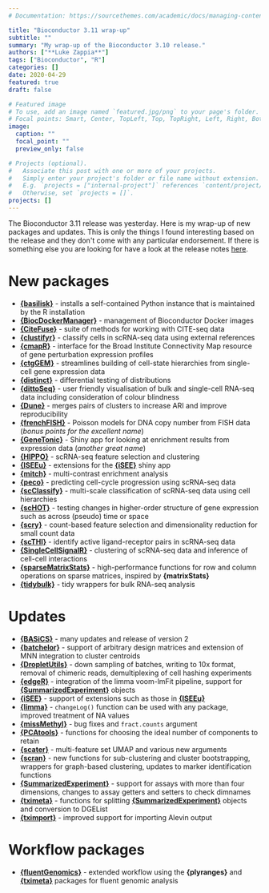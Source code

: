 ```yaml
---
# Documentation: https://sourcethemes.com/academic/docs/managing-content/

title: "Bioconductor 3.11 wrap-up"
subtitle: ""
summary: "My wrap-up of the Bioconductor 3.10 release."
authors: ["**Luke Zappia**"]
tags: ["Bioconductor", "R"]
categories: []
date: 2020-04-29
featured: true
draft: false

# Featured image
# To use, add an image named `featured.jpg/png` to your page's folder.
# Focal points: Smart, Center, TopLeft, Top, TopRight, Left, Right, BottomLeft, Bottom, BottomRight.
image:
  caption: ""
  focal_point: ""
  preview_only: false

# Projects (optional).
#   Associate this post with one or more of your projects.
#   Simply enter your project's folder or file name without extension.
#   E.g. `projects = ["internal-project"]` references `content/project/deep-learning/index.md`.
#   Otherwise, set `projects = []`.
projects: []
---
```


The Bioconductor 3.11 release was yesterday. Here is my wrap-up of new packages
and updates. This is only the things I found interesting based on the release
and they don't come with any particular endorsement. If there is
something else you are looking for have a look at the release notes
[here][bioc-news].

# New packages

* [**{basilisk}**][basilisk] - installs a self-contained Python instance that is
  maintained by the R installation
* [**{BiocDockerManager}**][BiocDockerManager] - management of Bioconductor
  Docker images
* [**{CiteFuse}**][CiteFuse] - suite of methods for working with CITE-seq data
* [**{clustifyr}**][clustifyr] - classify cells in scRNA-seq data using external
  references
* [**{cmapR}**][cmapR] - interface for the Broad Institute Connectivity Map
  resource of gene perturbation expression profiles
* [**{ctgGEM}**][ctgGEM] - streamlines building of cell-state hierarchies from
  single-cell gene expression data
* [**{distinct}**][distinct] - differential testing of distributions
* [**{dittoSeq}**][dittoSeq] - user friendly visualisation of bulk and
  single-cell RNA-seq data including consideration of colour blindness
* [**{Dune}**][Dune] - merges pairs of clusters to increase ARI and improve
  reproducibility
* [**{frenchFISH}**][frenchFISH] - Poisson models for DNA copy number from FISH
  data (_bonus points for the excellent name_)
* [**{GeneTonic}**][GeneTonic] - Shiny app for looking at enrichment results
  from expression data (_another great name_)
* [**{HIPPO}**][HIPPO] - scRNA-seq feature selection and clustering
* [**{ISEEu}**][ISEEu] - extensions for the [**{iSEE}**][iSEE] shiny app
* [**{mitch}**][mitch] - multi-contrast enrichment analysis
* [**{peco}**][peco] - predicting cell-cycle progression using scRNA-seq data
* [**{scClassify}**][scClassify] - multi-scale classification of scRNA-seq data
  using cell hierarchies
* [**{scHOT}**][scHOT] - testing changes in higher-order structure of gene
  expression such as across (pseudo) time or space
* [**{scry}**][scry] - count-based feature selection and dimensionality
  reduction for small count data
* [**{scTHI}**][scTHI] - identify active ligand-receptor pairs in scRNA-seq data
* [**{SingleCellSignalR}**][SingleCellSignalR] - clustering of scRNA-seq data
  and inference of cell-cell interactions
* [**{sparseMatrixStats}**][sparseMatrixStats] - high-performance functions for
  row and column operations on sparse matrices, inspired by **{matrixStats}**
* [**{tidybulk}**][tidybulk] - tidy wrappers for bulk RNA-seq analysis

# Updates

* [**{BASiCS}**][BASiCS] - many updates and release of version 2
* [**{batchelor}**][batchelor] - support of arbitrary design matrices and
  extension of MNN integration to cluster centroids
* [**{DropletUtils}**][DropletUtils] - down sampling of batches, writing to 10x
  format, removal of chimeric reads, demultiplexing of cell hashing experiments
* [**{edgeR}**][edgeR] - integration of the limma voom-lmFit pipeline, support
  for [**{SummarizedExperiment}**][SummarizedExperiment] objects
* [**{iSEE}**][iSEE] - support of extensions such as those in
  [**{ISEEu}**][ISEEu]
* [**{limma}**][limma] - `changeLog()` function can be used with any package,
  improved treatment of NA values
* [**{missMethyl}**][missMethyl] - bug fixes and `fract.counts` argument
* [**{PCAtools}**][PCAtools] - functions for choosing the ideal number of
  components to retain
* [**{scater}**][scater] - multi-feature set UMAP and various new arguments
* [**{scran}**][scran] - new functions for sub-clustering and cluster
  bootstrapping, wrappers for graph-based clustering, updates to marker
  identification functions
* [**{SummarizedExperiment}**][SummarizedExperiment] - support for assays with
  more than four dimensions, changes to assay getters and setters to check
  dimnames
* [**{tximeta}**][tximeta] - functions for splitting
  [**{SummarizedExperiment}**][SummarizedExperiment] objects and conversion to
  DGEList
* [**{tximport}**][tximport] - improved support for importing Alevin output

# Workflow packages

* [**{fluentGenomics}**][fluentGenomics] - extended workflow using the
  **{plyranges}** and [**{tximeta}**][tximeta] packages for fluent
  genomic analysis

[bioc-news]: https://bioconductor.org/news/bioc_3_11_release/ "Bioc 3.11 news"
[basilisk]: https://bioconductor.org/packages/release/bioc/html/basilisk.html "basilisk"
[BiocDockerManager]: https://bioconductor.org/packages/release/bioc/html/BiocDockerManager.html "BiocDockerManager"
[CiteFuse]: https://bioconductor.org/packages/release/bioc/html/CiteFuse.html "CiteFuse"
[clustifyr]: https://bioconductor.org/packages/release/bioc/html/clustifyr.html "clustifyr"
[cmapR]: https://bioconductor.org/packages/release/bioc/html/cmapR.html "cmapR"
[ctgGEM]: https://bioconductor.org/packages/release/bioc/html/ctgGEM.html "ctgGEM"
[distinct]: https://bioconductor.org/packages/release/bioc/html/distinct.html "distinct"
[dittoSeq]: https://bioconductor.org/packages/release/bioc/html/dittoSeq.html "dittoSeq"
[Dune]: https://bioconductor.org/packages/release/bioc/html/Dune.html "Dune"
[frenchFISH]: https://bioconductor.org/packages/release/bioc/html/frenchFISH.html "frenchFISH"
[GeneTonic]: https://bioconductor.org/packages/release/bioc/html/GeneTonic.html "GeneTonic"
[HIPPO]: https://bioconductor.org/packages/release/bioc/html/HIPPO.html "HIPPO"
[ISEEu]: https://bioconductor.org/packages/release/bioc/html/HIPPO.html "ISEEu"
[mitch]: https://bioconductor.org/packages/release/bioc/html/mitch.html "mitch"
[peco]: https://bioconductor.org/packages/release/bioc/html/peco.html "peco"
[scClassify]: https://bioconductor.org/packages/release/bioc/html/scClassify.html "scClassify"
[scHOT]: https://bioconductor.org/packages/release/bioc/html/scHOT.html "scHOT"
[scry]: https://bioconductor.org/packages/release/bioc/html/scry.html "scry"
[scTHI]: https://bioconductor.org/packages/release/bioc/html/scTHI.html "scTHI"
[SingleCellSignalR]: https://bioconductor.org/packages/release/bioc/html/SingleCellSignalR.html "SingleCellSignalR"
[sparseMatrixStats]: https://bioconductor.org/packages/release/bioc/html/sparseMatrixStats.html "sparseMatrixStats"
[tidybulk]: https://bioconductor.org/packages/release/bioc/html/tidybulk.html "tidybulk"
[fluentGenomics]: https://bioconductor.org/packages/release/bioc/html/scClassify.html "fluentGenomics"
[BASiCS]: https://bioconductor.org/packages/release/bioc/html/BASiCS.html "BASiCS"
[batchelor]: https://bioconductor.org/packages/release/bioc/html/batchelor.html "batchelor"
[DropletUtils]: https://bioconductor.org/packages/release/bioc/html/DropletUtils.html "DropletUtils"
[edgeR]: https://bioconductor.org/packages/release/bioc/html/edgeR.html "edgeR"
[iSEE]: https://bioconductor.org/packages/release/bioc/html/iSEE.html "iSEE"
[limma]: https://bioconductor.org/packages/release/bioc/html/limma.html "limma"
[missMethyl]: https://bioconductor.org/packages/release/bioc/html/missMethyl.html "missMethyl"
[PCAtools]: https://bioconductor.org/packages/release/bioc/html/pcaTools.html "PCAtools"
[scater]: https://bioconductor.org/packages/release/bioc/html/scater.html "scater"
[scran]: https://bioconductor.org/packages/release/bioc/html/scran.html "scran"
[SummarizedExperiment]: https://bioconductor.org/packages/release/bioc/html/SummarizedExperiment.html "SummarizedExperiment"
[tximeta]: https://bioconductor.org/packages/release/bioc/html/tximeta.html "tximeta"
[tximport]: https://bioconductor.org/packages/release/bioc/html/tximport.html "tximport"
